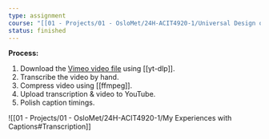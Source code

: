 ```yaml
---
type: assignment
course: "[[01 - Projects/01 - OsloMet/24H-ACIT4920-1/Universal Design of Interactive Systems|ACIT4920-1]]"
status: finished
---
```

**Process:**
1. Download the [Vimeo video file](https://vimeo.com/203448579) using [[yt-dlp]].
2. Transcribe the video by hand.
3. Compress video using [[ffmpeg]].
4. Upload transcription & video to YouTube.
5. Polish caption timings.

![[01 - Projects/01 - OsloMet/24H-ACIT4920-1/My Experiences with Captions#Transcription]]